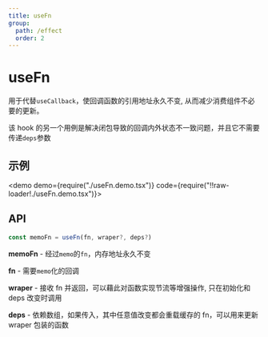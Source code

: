 ```yaml
---
title: useFn
group:
  path: /effect
  order: 2
---
```


# useFn

用于代替`useCallback`，使回调函数的引用地址永久不变, 从而减少消费组件不必要的更新。

该 hook 的另一个用例是解决闭包导致的回调内外状态不一致问题，并且它不需要传递`deps`参数

## 示例

<demo demo={require("./useFn.demo.tsx")} code={require("!!raw-loader!./useFn.demo.tsx")}></demo>

## API

```ts
const memoFn = useFn(fn, wraper?, deps?)
```

**memoFn** - 经过`memo`的`fn`，内存地址永久不变

**fn** - 需要`memo`化的回调

**wraper** - 接收 fn 并返回，可以藉此对函数实现节流等增强操作, 只在初始化和 deps 改变时调用

**deps** - 依赖数组，如果传入，其中任意值改变都会重载缓存的 fn，可以用来更新 wraper 包装的函数
